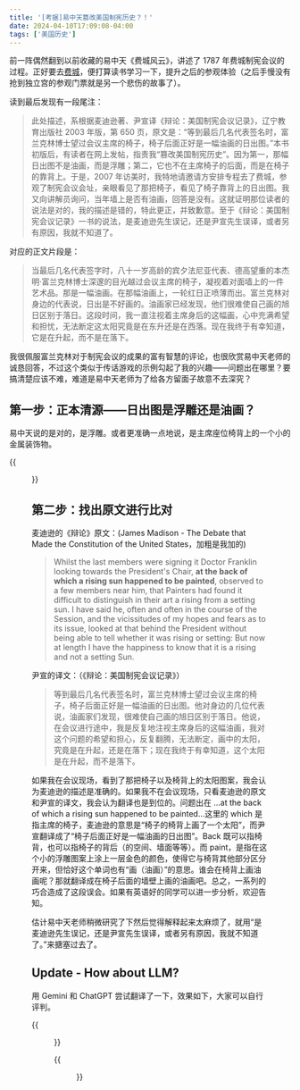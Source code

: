 ```yaml
---
title: '[考据]易中天篡改美国制宪历史？！'
date: 2024-04-10T17:09:08-04:00
tags: ['美国历史']
---
```


前一阵偶然翻到以前收藏的易中天《费城风云》，讲述了 1787 年费城制宪会议的过程。正好要去[费城](../2024-04-28-philly/)，便打算读书学习一下，提升之后的参观体验（之后手慢没有抢到独立宫的参观门票就是另一个悲伤的故事了）。

读到最后发现有一段尾注：

> 此处描述，系根据麦迪逊著、尹宣译《辩论：美国制宪会议记录》，辽宁教育出版社 2003 年版，第 650 页，原文是：“等到最后几名代表签名时，富兰克林博士望过会议主席的椅子，椅子后面正好是一幅油画的日出图。”本书初版后，有读者在网上发帖，指责我“篡改美国制宪历史”。因为第一，那幅日出图不是油画，而是浮雕；第二，它也不在主席椅子的后面，而是在椅子的靠背上。于是，2007 年访美时，我特地请邀请方安排专程去了费城，参观了制宪会议会址，亲眼看见了那把椅子，看见了椅子靠背上的日出图。我又向讲解员询问，当年墙上是否有油画，回答是没有。这就证明那位读者的说法是对的，我的描述是错的，特此更正，并致歉意。至于《辩论：美国制宪会议记录》一书的说法，是麦迪逊先生误记，还是尹宣先生误译，或者另有原因，我就不知道了。

对应的正文片段是：

> 当最后几名代表签字时，八十一岁高龄的宾夕法尼亚代表、德高望重的本杰明·富兰克林博士深邃的目光越过会议主席的椅子，凝视着对面墙上的一件艺术品。那是一幅油画。在那幅油画上，一轮红日正喷薄而出。富兰克林对身边的代表说，日出是不好画的。油画家已经发现，他们很难使自己画的旭日区别于落日。这段时间，我一直注视着主席身后的这幅画，心中充满希望和担忧，无法断定这太阳究竟是在东升还是在西落。现在我终于有幸知道，它是在升起，而不是在落下。

我很佩服富兰克林对于制宪会议的成果的富有智慧的评论，也很欣赏易中天老师的诚恳回答，不过这个类似于传话游戏的示例勾起了我的兴趣——问题出在哪里？要搞清楚应该不难，难道是易中天老师为了给各方留面子故意不去深究？

## 第一步：正本清源——日出图是浮雕还是油画？

易中天说的是对的，是浮雕。或者更准确一点地说，是主席座位椅背上的一个小的金属装饰物。

{{<figure src="./chair.jpg">}}

## 第二步：找出原文进行比对

麦迪逊的《辩论》原文：(James Madison - The Debate that Made the Constitution of the United States，加粗是我加的)

> Whilst the last members were signing it Doctor Franklin looking towards the President's Chair, **at the back of which a rising sun happened to be painted**, observed to a few members near him, that Painters had found it difficult to distinguish in their art a rising from a setting sun. I have said he, often and often in the course of the Session, and the vicissitudes of my hopes and fears as to its issue, looked at that behind the President without being able to tell whether it was rising or setting: But now at length I have the happiness to know that it is a rising and not a setting Sun.

尹宣的译文：（《辩论：美国制宪会议记录》）

> 等到最后几名代表签名时，富兰克林博士望过会议主席的椅子，椅子后面正好是一幅油画的日出图。他对身边的几位代表说，油画家们发现，很难使自己画的旭日区别于落日。他说，在会议进行途中，我是反复地注视主席身后的这幅油画，我对这个问题的希望和担心，反复翻腾，无法断定，画中的太阳，究竟是在升起，还是在落下；现在我终于有幸知道，这个太阳是在升起，而不是落下。

如果我在会议现场，看到了那把椅子以及椅背上的太阳图案，我会认为麦迪逊的描述是准确的。如果我不在会议现场，只看麦迪逊的原文和尹宣的译文，我会认为翻译也是到位的。问题出在 ...at the back of which a rising sun happened to be painted...这里的 which 是指主席的椅子，麦迪逊的意思是“椅子的椅背上画了一个太阳”，而尹宣翻译成了“椅子后面正好是一幅油画的日出图”。Back 既可以指椅背，也可以指椅子的背后（的空间、墙面等等）。而 paint，是指在这个小的浮雕图案上涂上一层金色的颜色，使得它与椅背其他部分区分开来，但恰好这个单词也有“画（油画）”的意思。谁会在椅背上画油画呢？那就翻译成在椅子后面的墙壁上画的油画吧。总之，一系列的巧合造成了这段误会。如果有英语好的同学可以进一步分析，欢迎告知。

估计易中天老师稍微研究了下然后觉得解释起来太麻烦了，就用“是麦迪逊先生误记，还是尹宣先生误译，或者另有原因，我就不知道了。”来搪塞过去了。

## Update - How about LLM?

用 Gemini 和 ChatGPT 尝试翻译了一下，效果如下，大家可以自行评判。

{{<figure src="./Gemini.png">}}

{{<figure src="./ChatGPT.png">}}
